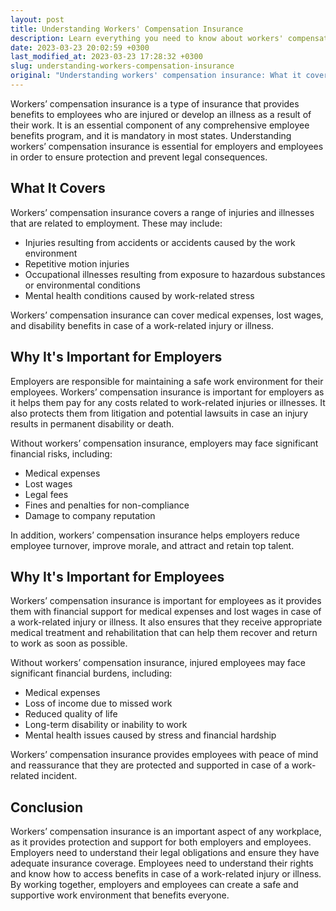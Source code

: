 ```yaml
---
layout: post
title: Understanding Workers' Compensation Insurance
description: Learn everything you need to know about workers' compensation insurance, what it covers, and why it's important for employers and employees.
date: 2023-03-23 20:02:59 +0300
last_modified_at: 2023-03-23 17:28:32 +0300
slug: understanding-workers-compensation-insurance
original: "Understanding workers' compensation insurance: What it covers and why it's important for employers and employees."
---
```

Workers’ compensation insurance is a type of insurance that provides benefits to employees who are injured or develop an illness as a result of their work. It is an essential component of any comprehensive employee benefits program, and it is mandatory in most states. Understanding workers’ compensation insurance is essential for employers and employees in order to ensure protection and prevent legal consequences.

## What It Covers

Workers’ compensation insurance covers a range of injuries and illnesses that are related to employment. These may include:

* Injuries resulting from accidents or accidents caused by the work environment
* Repetitive motion injuries
* Occupational illnesses resulting from exposure to hazardous substances or environmental conditions
* Mental health conditions caused by work-related stress

Workers’ compensation insurance can cover medical expenses, lost wages, and disability benefits in case of a work-related injury or illness.

## Why It's Important for Employers

Employers are responsible for maintaining a safe work environment for their employees. Workers’ compensation insurance is important for employers as it helps them pay for any costs related to work-related injuries or illnesses. It also protects them from litigation and potential lawsuits in case an injury results in permanent disability or death.

Without workers’ compensation insurance, employers may face significant financial risks, including:

* Medical expenses
* Lost wages
* Legal fees
* Fines and penalties for non-compliance
* Damage to company reputation

In addition, workers’ compensation insurance helps employers reduce employee turnover, improve morale, and attract and retain top talent.

## Why It's Important for Employees

Workers’ compensation insurance is important for employees as it provides them with financial support for medical expenses and lost wages in case of a work-related injury or illness. It also ensures that they receive appropriate medical treatment and rehabilitation that can help them recover and return to work as soon as possible.

Without workers’ compensation insurance, injured employees may face significant financial burdens, including:

* Medical expenses
* Loss of income due to missed work
* Reduced quality of life
* Long-term disability or inability to work
* Mental health issues caused by stress and financial hardship

Workers’ compensation insurance provides employees with peace of mind and reassurance that they are protected and supported in case of a work-related incident.

## Conclusion

Workers’ compensation insurance is an important aspect of any workplace, as it provides protection and support for both employers and employees. Employers need to understand their legal obligations and ensure they have adequate insurance coverage. Employees need to understand their rights and know how to access benefits in case of a work-related injury or illness. By working together, employers and employees can create a safe and supportive work environment that benefits everyone.